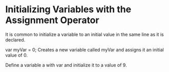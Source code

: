 # Initializing Variables with the Assignment Operator

It is common to initialize a variable to an initial value in the same line as it is declared.

var myVar = 0;
Creates a new variable called myVar and assigns it an initial value of 0.

Define a variable a with var and initialize it to a value of 9.